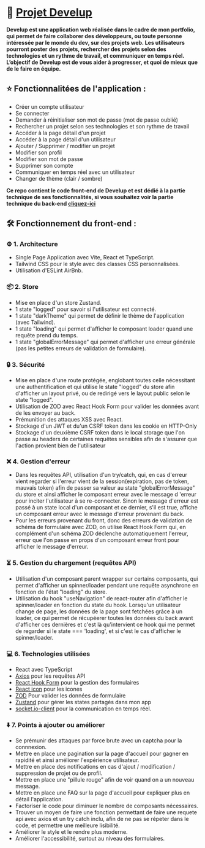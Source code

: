 # 🌟 [Projet Develup](https://develup.up.railway.app)

**Develup est une application web réalisée dans le cadre de mon portfolio, qui permet de faire collaborer des développeurs, ou toute personne intéressée par le monde du dev, sur des projets web. Les utilisateurs pourront poster des projets, rechercher des projets selon des technologies et un rythme de travail, et communiquer en temps réel. L’objectif de Develup est de vous aider à progresser, et quoi de mieux que de le faire en équipe.**

## ⭐ Fonctionnalitées de l'application :

- Créer un compte utilisateur
- Se connecter
- Demander à réinitialiser son mot de passe (mot de passe oublié)
- Rechercher un projet selon ses technologies et son rythme de travail
- Accéder à la page détail d'un projet
- Accéder à la page détail d'un utilisateur
- Ajouter / Supprimer / modifier un projet
- Modifier son profil
- Modifier son mot de passe
- Supprimer son compte
- Communiquer en temps réel avec un utilisateur
- Changer de thème (clair / sombre)

**Ce repo contient le code front-end de Develup et est dédié à la partie technique de ses fonctionnalités, si vous souhaitez voir la partie technique du back-end [cliquez-ici](https://github.com/PeterLeSouchu/Develup-back)**

## 🛠️ Fonctionnement du front-end :

### ⚙️ 1. Architecture

- Single Page Application avec Vite, React et TypeScript.
- Tailwind CSS pour le style avec des classes CSS personnalisées.
- Utilisation d'ESLint AirBnb.

### 📦 2. Store

- Mise en place d'un store Zustand.
- 1 state "logged" pour savoir si l'utilisateur est connecté.
- 1 state "darkTheme" qui permet de définir le thème de l'application (avec Tailwind).
- 1 state "loading" qui permet d'afficher le composant loader quand une requête prend du temps.
- 1 state "globalErrorMessage" qui permet d'afficher une erreur générale (pas les petites erreurs de validation de formulaire).

### 🔒 3. Sécurité

- Mise en place d'une route protégée, englobant toutes celle nécessitant une authentification et qui utilise le state "logged" du store afin d'afficher un layout privé, ou de redirigé vers le layout public selon le state "logged".
- Utilisation de ZOD avec React Hook Form pour valider les données avant de les envoyer au back.
- Prémunition des attaques XSS avec React.
- Stockage d'un JWT et du'un CSRF token dans les cookie en HTTP-Only
- Stockage d'un deuxième CSRF token dans le local storage que l'on passe au headers de certaines requêtes sensibles afin de s'assurer que l'action provient bien de l'utilisateur

### ❌ 4. Gestion d'erreur

- Dans les requêtes API, utilisation d'un try/catch, qui, en cas d'erreur vient regarder si l'erreur vient de la session(expiration, pas de token, mauvais token) afin de passer sa valeur au state "globalErrorMessage" du store et ainsi afficher le composant erreur avec le message d 'erreur pour inciter l'utilisateur à se re-connecter. Sinon le message d'erreur est passé à un state local d'un composant et ce dernier, s'il est true, affiche un composant erreur avec le message d'erreur provenant du back.
- Pour les erreurs provenant du front, donc des erreurs de validation de schéma de formulaire avec ZOD, on utilise React Hook Form qui, en complément d'un schéma ZOD déclenche automatiquement l'erreur, erreur que l'on passe en props d'un composant erreur front pour afficher le message d'erreur.


### ⏳ 5. Gestion du chargement (requêtes API)
- Utilisation d'un composant parent wrapper sur certains composants, qui permet d'afficher un spinner/loader pendant une requête asynchrone en fonction de l'état "loading" du store.
- Utilisation du hook "useNavigation" de react-router afin d'afficher le spinner/loader en fonction du state du hook. Lorsqu'un utilisateur change de page, les données de la page sont fetchées grâce à un loader, ce qui permet de récupéerer toutes les données du back avant d'afficher ces dernières et c'est là qu'intervient ce hook qui me permet de regarder si le state === 'loading', et si c'est le cas d'afficher le spinner/loader. 

### 💻 6. Technologies utilisées

- React avec TypeScript
- [Axios](https://www.npmjs.com/package/axios) pour les requêtes API
- [React Hook Form](https://www.npmjs.com/package/react-hook-form) pour la gestion des formulaires
- [React icon](https://react-icons.github.io/react-icons/) pour les icones
- [ZOD](https://www.npmjs.com/package/zod) Pour valider les données de formulaire
- [Zustand](https://www.npmjs.com/package/zustand) pour gérer les states partagés dans mon app
- [socket.io-client](https://socket.io/docs/v4/client-initialization/) pour la communication en temps réel.

### ⬇️ 7. Points à ajouter ou améliorer

- Se prémunir des attaques par force brute avec un captcha pour la connnexion.
- Mettre en place une pagination sur la page d'accueil pour gagner en rapidité et ainsi améliorer l'expérience utilisateur.
- Mettre en place des notifications en cas d'ajout / modification / suppression de projet ou de profil.
-  Mettre en place une "pillule rouge" afin de voir quand on a un nouveau message.
- Mettre en place une FAQ sur la page d'accueil pour expliquer plus en détail l'application.
- Factoriser le code pour diminuer le nombre de composants nécessaires.
- Trouver un moyen de faire une fonction permettant de faire une requete api avec axios et un try catch inclu, afin de ne pas se répeter dans le code, et permettre une meilleure lisibilité.
- Améliorer le style et le rendre plus moderne.
-  Améliorer l'accessibilité, surtout au niveau des formulaires.
